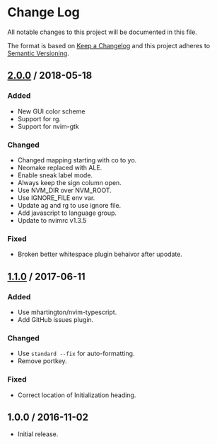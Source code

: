 # Change Log

All notable changes to this project will be documented in this file.

The format is based on [Keep a Changelog](http://keepachangelog.com/)
and this project adheres to [Semantic Versioning](http://semver.org/).

## [2.0.0] / 2018-05-18

### Added

- New GUI color scheme
- Support for rg.
- Support for nvim-gtk

### Changed

- Changed mapping starting with co to yo.
- Neomake replaced with ALE.
- Enable sneak label mode.
- Always keep the sign column open.
- Use NVM_DIR over NVM_ROOT.
- Use IGNORE_FILE env var.
- Update ag and rg to use ignore file.
- Add javascript to language group.
- Update to nvimrc v1.3.5

### Fixed

- Broken better whitespace plugin behaivor after upodate.

## [1.1.0] / 2017-06-11

### Added

- Use mhartington/nvim-typescript.
- Add GitHub issues plugin.

### Changed

- Use `standard --fix` for auto-formatting.
- Remove portkey.

### Fixed

- Correct location of Initialization heading.

## 1.0.0 / 2016-11-02

- Initial release.

[Unreleased]: https://github.com/rxrc/nvimrc/compare/v2.0.0...HEAD
[2.0.0]: https://github.com/rxrc/nvimrc/compare/v1.1.0...v2.0.0
[1.1.0]: https://github.com/rxrc/nvimrc/compare/v1.0.0...v1.1.0
